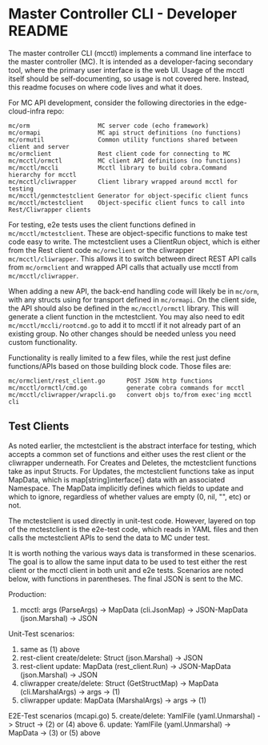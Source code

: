 # Master Controller CLI - Developer README

The master controller CLI (mcctl) implements a command line interface to the master controller (MC). It is intended as a developer-facing secondary tool, where the primary user interface is the web UI. Usage of the mcctl itself should be self-documenting, so usage is not covered here. Instead, this readme focuses on where code lives and what it does.

For MC API development, consider the following directories in the edge-cloud-infra repo:

```
mc/orm                   MC server code (echo framework)
mc/ormapi                MC api struct definitions (no functions)
mc/ormutil               Common utility functions shared between client and server
mc/ormclient             Rest client code for connecting to MC
mc/mcctl/ormctl          MC client API definitions (no functions)
mc/mcctl/mccli           Mcctl library to build cobra.Command hierarchy for mcctl
mc/mcctl/cliwrapper      Client library wrapped around mcctl for testing
mc/mcctl/genmctestclient Generator for object-specific client funcs
mc/mcctl/mctestclient    Object-specific client funcs to call into Rest/Cliwrapper clients
```

For testing, e2e tests uses the client functions defined in ```mc/mcctl/mctestclient```. These are object-specific functions to make test code easy to write. The mctestclient uses a ClientRun object, which is either from the Rest client code ```mc/ormclient``` or the cliwrapper ```mc/mcctl/cliwrapper```. This allows it to switch between direct REST API calls from ```mc/ormclient``` and wrapped API calls that actually use mcctl from ```mc/mcctl/cliwrapper```.

When adding a new API, the back-end handling code will likely be in ```mc/orm```, with any structs using for transport defined in ```mc/ormapi```. On the client side, the API should also be defined in the ```mc/mcctl/ormctl``` library. This will generate a client function in the mctestclient. You may also need to edit ```mc/mcctl/mccli/rootcmd.go``` to add it to mcctl if it not already part of an existing group. No other changes should be needed unless you need custom functionality.

Functionality is really limited to a few files, while the rest just define functions/APIs based on those building block code. Those files are:

```
mc/ormclient/rest_client.go      POST JSON http functions
mc/mcctl/ormctl/cmd.go           generate cobra commands for mcctl
mc/mcctl/cliwrapper/wrapcli.go   convert objs to/from exec'ing mcctl cli
```

## Test Clients

As noted earlier, the mctestclient is the abstract interface for testing, which accepts a common set of functions and either uses the rest client or the cliwrapper underneath. For Creates and Deletes, the mctestclient functions take as input Structs. For Updates, the mctestclient functions take as input MapData, which is map[string]interface{} data with an associated Namespace. The MapData implicitly defines which fields to update and which to ignore, regardless of whether values are empty (0, nil, "", etc) or not.

The mctestclient is used directly in unit-test code. However, layered on top of the mctestclient is the e2e-test code, which reads in YAML files and then calls the mctestclient APIs to send the data to MC under test.

It is worth nothing the various ways data is transformed in these scenarios. The goal is to allow the same input data to be used to test either the rest client or the mcctl client in both unit and e2e tests. Scenarios are noted below, with functions in parentheses. The final JSON is sent to the MC.

Production:
1. mcctl: args (ParseArgs) -> MapData (cli.JsonMap) -> JSON-MapData (json.Marshal) -> JSON

Unit-Test scenarios:
1. same as (1) above
2. rest-client create/delete: Struct (json.Marshal) -> JSON
3. rest-client update: MapData (rest_client.Run) -> JSON-MapData (json.Marshal) -> JSON
4. cliwrapper create/delete: Struct (GetStructMap) -> MapData (cli.MarshalArgs) -> args -> (1)
5. cliwrapper update: MapData (MarshalArgs) -> args -> (1)

E2E-Test scenarios (mcapi.go)
5. create/delete: YamlFile (yaml.Unmarshal) -> Struct -> (2) or (4) above
6. update: YamlFile (yaml.Unmarshal) -> MapData -> (3) or (5) above
